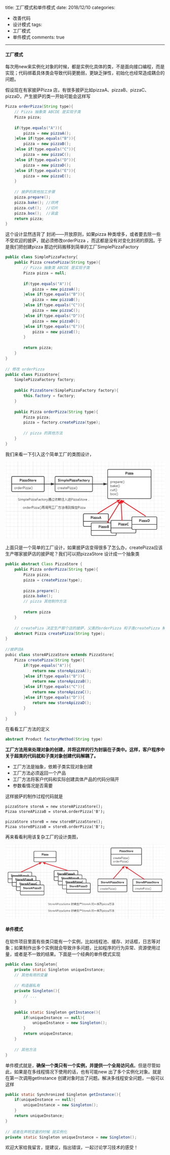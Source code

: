 title: 工厂模式和单件模式
date: 2018/12/10
categories:

- 改善代码
- 设计模式
tags:
-  工厂模式
-  单件模式
comments: true
---

#### 工厂模式

每次用new来实例化对象的时候，都是实例化具体的类，不是面向接口编程，而是实现；代码绑着具体类会导致代码更脆弱，更缺乏弹性，初始化也经常造成耦合的问题。

假设现在有家披萨Pizza 店，有很多披萨比如pizzaA、pizzaB、pizzaC、pizzaD，产生披萨的类一开始可能会这样写
```java
Pizza orderPizza(String type){
    // Pizza 抽象类 ABCDE 是实现子类
    Pizza pizza;
    
    if(type.equals("A")){
        pizza = new pizzaA();
    }else if(type.equals("B")){
        pizza = new pizzaB();
    }else if(type.equals("C")){
        pizza = new pizzaC();
    }else if(type.equals("D")){
        pizza = new pizzaD();
    }else if(type.equals("E")){
        pizza = new pizzaE();
    }
    
    // 披萨的其他加工步骤
    pizza.prepare();
    pizza.bake(); //烘烤
    pizza.cut();  //切片
    pizza.box();  //装盒
    return pizza;
}
```

这个设计显然违背了 封闭——开放原则，如果pizza 种类增多，或者要去除一些不受欢迎的披萨，就必须修改orderPizza ，而这都是没有对变化封闭的原因。于是我们把创建pizza 那边代码搬移到简单的工厂SimplePizzaFactory
```java
public class SimplePizzaFactory{
    public Pizza createPizza(String type){
        // Pizza 抽象类 ABCDE 是实现子类
        Pizza pizza = null;
    
        if(type.equals("A")){
            pizza = new pizzaA();
        }else if(type.equals("B")){
            pizza = new pizzaB();
        }else if(type.equals("C")){
            pizza = new pizzaC();
        }else if(type.equals("D")){
            pizza = new pizzaD();
        }else if(type.equals("E")){
            pizza = new pizzaE();
        }

        return pizza;
    }
}

// 修改 orderPizza
public class PizzaStore{
    SimplePizzaFactory factory;
    
    public PizzaStore(SimplePizzaFactory factory){
        this.factory = factory;
    }
    
    public Pizza orderPizza(String type){
        Pizza pizza;
        pizza = factory.createPizza(type);
        
        // pizza 的其他方法
    }
}
```
我们来看一下引入这个简单工厂的类图设计，

![duck1](/images/20181210/factory1.png)

上面只是一个简单的工厂设计，如果披萨店变得很多了怎么办，createPizza应该生产哪家披萨店的披萨呢？我们可以把pizzaStore 设计成一个抽象类
```java
public abstract Class PizzaStore {
    public Pizza orderPizza(String type){
        Pizza pizza;
        pizza = createPizza(type);
        
        pizza.prepare();
        pizza.bake();
        // pizza 其他制作方法
        
        return pizza
    }
    
    // createPiza 决定生产那个店的披萨，父类的orderPizza 和子类createPizza 解耦
    abstract Pizza createPizza(String type);
}

//披萨店A
pubic class storeAPizzaStore extends PizzaStore{
    Pizza createPizza(String type){
        if(type.equals("A")){
            return new storeApizzaA();
        }else if(type.equals("B")){
            return new storeApizzaB();
        }else if(type.equals("C")){
            return new storeApizzaC();
        }else if(type.equals("D")){
            return new storeApizzaD();
        }
    }
}
```
在看看工厂方法的定义
```java
abstract Product factoryMethod(String type)
```
**工厂方法用来处理对象的创建，并将这样的行为封装在子类中。这样，客户程序中关于超类的代码就和子类对象创建代码解耦了。**

* 工厂方法是抽象，依赖子类实现对象创建
* 工厂方法必须返回一个产品
* 工厂方法将客户代码和实际创建具体产品的代码分隔开
* 参数看情况是否需要

这样披萨的制作过程代码就是
```
pizzaStore storeA = new storeAPizzaStore();
Pizaa storeAPizzaB = storeA.orderPizza('B');

pizzaStore storeB = new storeBPizzaStore();
Pizaa storeBPizzaB = storeB.orderPizza('B');
```
再来看看利用该复杂工厂的设计类图，

![duck1](/images/20181210/factory2.png)

#### 单件模式

在软件项目里面有些类只能有一个实例，比如线程池、缓存、对话框，日志等对象；如果制作出多个实例就会导致许多问题，比如程序的行为异常、资源使用过量，或者是不一致的结果。下面是一个经典的单件模式实现
```java
public class Singleton{
    private static Singleton uniqueInstance;
    // 其他有用的变量
    
    // 构造器私有
    private Singleton(){
        // ...
    }
    
    public static Singleton getInstance(){
        if(uniqueInstance == null){
            uniqueInstance = new Singleton();
        }
        return uniqueInstance;
    }
    
    // 其他方法
}
```

单件模式就是，**确保一个类只有一个实例，并提供一个全局访问点**。但是尽管如此，如果是在多线程情况下使用的话，也有可能new 出了多个实例化对象。就是在第一次调用getInstance 创建对象时出了问题。解决多线程安全问题，一般可以这样
```java
public static Synchronized Singleton getInstance(){
    if(uniqueInstance == null){
        uniqueInstance = new Singleton();
    }
    return uniqueInstance;
}

// 或者在声明变量的时候 就实例化
private static Singleton uniqueInstance = new Singleton();
```



欢迎大家给我留言，提建议，指出错误，一起讨论学习技术的感受！